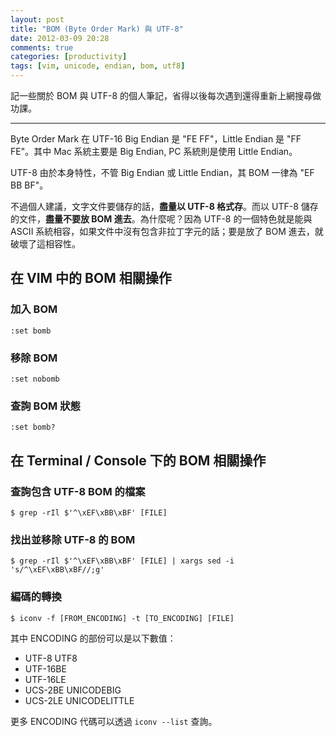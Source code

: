 ```yaml
---
layout: post
title: "BOM (Byte Order Mark) 與 UTF-8"
date: 2012-03-09 20:28
comments: true
categories: [productivity]
tags: [vim, unicode, endian, bom, utf8]
---
```


記一些關於 BOM 與 UTF-8 的個人筆記，省得以後每次遇到還得重新上網搜尋做功課。

<!-- more -->

* * *

Byte Order Mark 在 UTF-16 Big Endian 是 "FE FF"，Little Endian 是 "FF FE"。其中 Mac 系統主要是 Big Endian, PC 系統則是使用 Little Endian。

UTF-8 由於本身特性，不管 Big Endian 或 Little Endian，其 BOM 一律為 "EF BB BF"。

不過個人建議，文字文件要儲存的話，**盡量以 UTF-8 格式存**。而以 UTF-8 儲存的文件，**盡量不要放 BOM 進去**。為什麼呢？因為 UTF-8 的一個特色就是能與 ASCII 系統相容，如果文件中沒有包含非拉丁字元的話；要是放了 BOM 進去，就破壞了這相容性。

## 在 VIM 中的 BOM 相關操作

### 加入 BOM

    :set bomb

### 移除 BOM

    :set nobomb

### 查詢 BOM 狀態

    :set bomb?

## 在 Terminal / Console 下的 BOM 相關操作

### 查詢包含 UTF-8 BOM 的檔案

    $ grep -rIl $'^\xEF\xBB\xBF' [FILE]

### 找出並移除 UTF-8 的 BOM

    $ grep -rIl $'^\xEF\xBB\xBF' [FILE] | xargs sed -i 's/^\xEF\xBB\xBF//;g'

### 編碼的轉換

    $ iconv -f [FROM_ENCODING] -t [TO_ENCODING] [FILE]

其中 ENCODING 的部份可以是以下數值：

- UTF-8 UTF8
- UTF-16BE
- UTF-16LE
- UCS-2BE UNICODEBIG
- UCS-2LE UNICODELITTLE

更多 ENCODING 代碼可以透過 `iconv --list` 查詢。
